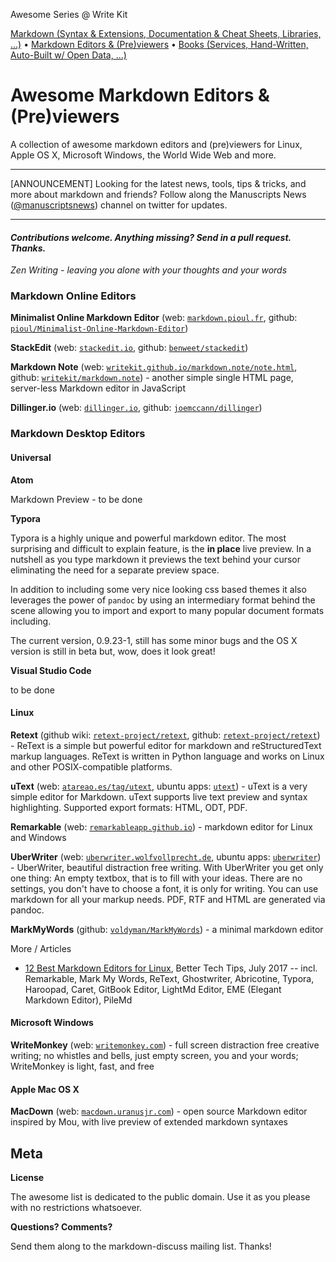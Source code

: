 Awesome Series @ Write Kit

[Markdown (Syntax & Extensions, Documentation & Cheat Sheets, Libraries, ...)](https://github.com/writekit/awesome-markdown) • 
[Markdown Editors & (Pre)viewers](https://github.com/writekit/awesome-markdown-editors)  •
[Books (Services, Hand-Written, Auto-Built w/ Open Data, ...)](https://github.com/writekit/awesome-books)


# Awesome Markdown Editors & (Pre)viewers

A collection of awesome markdown editors and (pre)viewers
for Linux, Apple OS X, Microsoft Windows, the World Wide Web and more.

---

[ANNOUNCEMENT] Looking for the latest news, tools, tips & tricks, and more
about markdown and friends?
Follow along the Manuscripts News ([@manuscriptsnews](https://twitter.com/manuscriptsnews)) channel on twitter for updates.

---

#### _Contributions welcome. Anything missing? Send in a pull request. Thanks._



_Zen Writing - leaving you alone with your thoughts and your words_


### Markdown Online Editors

**Minimalist Online Markdown Editor**
(web: [`markdown.pioul.fr`](http://markdown.pioul.fr),
 github: [`pioul/Minimalist-Online-Markdown-Editor`](https://github.com/pioul/Minimalist-Online-Markdown-Editor))

**StackEdit**
(web: [`stackedit.io`](https://stackedit.io),
 github: [`benweet/stackedit`](https://github.com/benweet/stackedit))

**Markdown Note**
(web: [`writekit.github.io/markdown.note/note.html`](http://writekit.github.io/markdown.note/note.html),
 github: [`writekit/markdown.note`](https://github.com/writekit/markdown.note)) -
another simple single HTML page, server-less Markdown editor in JavaScript

**Dillinger.io**
(web: [`dillinger.io`](http://dillinger.io/),
 github: [`joemccann/dillinger`](https://github.com/joemccann/dillinger))

### Markdown Desktop Editors

#### Universal

**Atom**

Markdown Preview - to be done

**Typora**

Typora is a highly unique and powerful markdown editor. The most surprising and difficult to explain feature, is the **in place** live preview. In a nutshell as you type markdown it previews the text behind your cursor eliminating the need for a separate preview space.

In addition to including some very nice looking css based themes it also leverages the power of `pandoc` by using an intermediary format behind the scene allowing you to import and export to many popular document formats including.

The current version, 0.9.23-1, still has some minor bugs and the OS X version is still in beta but, wow, does it look great!

**Visual Studio Code**

to be done


#### Linux

**Retext**
(github wiki: [`retext-project/retext`](https://github.com/retext-project/retext/wiki),
 github: [`retext-project/retext`](https://github.com/retext-project/retext)) -
ReText is a simple but powerful editor for markdown and reStructuredText markup languages.
ReText is written in Python language and works on Linux and other POSIX-compatible platforms.

**uText**
(web: [`atareao.es/tag/utext`](http://www.atareao.es/tag/utext),
 ubuntu apps: [`utext`](https://apps.ubuntu.com/cat/applications/utext)) -
uText is a very simple editor for Markdown. uText supports live text preview and syntax highlighting.
Supported export formats: HTML, ODT, PDF.

**Remarkable**
(web: [`remarkableapp.github.io`](http://remarkableapp.github.io)) -
markdown editor for Linux and Windows


**UberWriter**
(web: [`uberwriter.wolfvollprecht.de`](http://uberwriter.wolfvollprecht.de),
 ubuntu apps: [`uberwriter`](https://apps.ubuntu.com/cat/applications/uberwriter)) -
UberWriter, beautiful distraction free writing.
With UberWriter you get only one thing: An empty textbox, that is to fill with your ideas.
There are no settings, you don't have to choose a font, it is only for writing.
You can use markdown for all your markup needs. PDF, RTF and HTML are generated via pandoc.

**MarkMyWords**
(github: [`voldyman/MarkMyWords`](http://github.com/voldyman/MarkMyWords)) -
a minimal markdown editor


More / Articles

- [12 Best Markdown Editors for Linux](http://bettertechtips.com/linux/markdown-editor-linux), Better Tech Tips, July 2017
  -- incl. Remarkable, Mark My Words, ReText, Ghostwriter, Abricotine, Typora, Haroopad, Caret, GitBook Editor, LightMd Editor, EME (Elegant Markdown Editor), PileMd



#### Microsoft Windows

**WriteMonkey**
(web: [`writemonkey.com`](http://writemonkey.com)) -
full screen distraction free creative writing; no whistles and bells, just empty screen, you and your words;
WriteMonkey is light, fast, and free


#### Apple Mac OS X

**MacDown**
(web: [`macdown.uranusjr.com`](http://macdown.uranusjr.com)) -
open source Markdown editor inspired by Mou, with live preview of extended markdown syntaxes




## Meta

**License**

The awesome list is dedicated to the public domain. Use it as you please with no restrictions whatsoever.

**Questions? Comments?**

Send them along to the markdown-discuss mailing list. Thanks!

